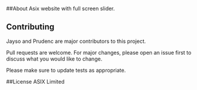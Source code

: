 ##About
Asix website with full screen slider.

## Contributing
Jayso and Prudenc are major contributors to this project.

Pull requests are welcome. 
For major changes, please open an issue first to discuss what you would like to change.

Please make sure to update tests as appropriate.

##License
ASIX Limited
